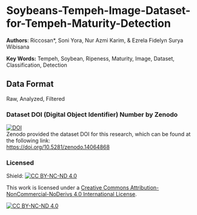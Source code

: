 # Soybeans-Tempeh-Image-Dataset-for-Tempeh-Maturity-Detection 
**Authors**: Riccosan*, Soni Yora, Nur Azmi Karim, & Ezrela Fidelyn Surya Wibisana

**Key Words:** Tempeh, Soybean, Ripeness, Maturity, Image, Dataset, Classification, Detection

## Data Format
Raw, Analyzed, Filtered




### Dataset DOI (Digital Object Identifier) Number by Zenodo
[![DOI](https://zenodo.org/badge/DOI/10.5281/zenodo.14064868.svg)](https://zenodo.org/badge/DOI/10.5281/zenodo.14064868) <br>
Zenodo provided the dataset DOI for this research, which can be found at the following link: <br>
https://doi.org/10.5281/zenodo.14064868

### Licensed
Shield: [![CC BY-NC-ND 4.0][cc-by-nc-nd-shield]][cc-by-nc-nd]

This work is licensed under a
[Creative Commons Attribution-NonCommercial-NoDerivs 4.0 International License][cc-by-nc-nd].

[![CC BY-NC-ND 4.0][cc-by-nc-nd-image]][cc-by-nc-nd]

[cc-by-nc-nd]: http://creativecommons.org/licenses/by-nc-nd/4.0/
[cc-by-nc-nd-image]: https://licensebuttons.net/l/by-nc-nd/4.0/88x31.png
[cc-by-nc-nd-shield]: https://img.shields.io/badge/License-CC%20BY--NC--ND%204.0-lightgrey.svg
